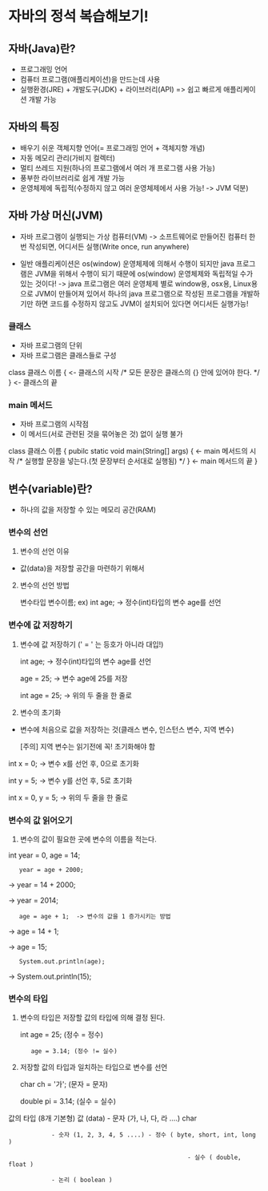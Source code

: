 # 자바의 정석 복습해보기!

## 자바(Java)란?
- 프로그래밍 언어
- 컴퓨터 프로그램(애플리케이션)을 만드는데 사용
- 실행환경(JRE) + 개발도구(JDK) + 라이브러리(API)
=> 쉽고 빠르게 애플리케이션 개발 가능

## 자바의 특징
- 배우기 쉬운 객체지향 언어(= 프로그래밍 언어 + 객체지향 개념)
- 자동 메모리 관리(가비지 컬렉터)
- 멀티 쓰레드 지원(하나의 프로그램에서 여러 개 프로그램 사용 가능)
- 풍부한 라이브러리로 쉽게 개발 가능
- 운영체제에 독립적(수정하지 않고 여러 운영체제에서 사용 가능! -> JVM 덕분)

## 자바 가상 머신(JVM)
- 자바 프로그램이 실행되는 가상 컴퓨터(VM) -> 소프트웨어로 만들어진 컴퓨터
한 번 작성되면, 어디서든 실행(Write once, run anywhere)

* 일반 애플리케이션은 os(window) 운영체제에 의해서 수행이 되지만
java 프로그램은 JVM을 위해서 수행이 되기 때문에 os(window) 운영체제와 독립적일 수가 있는 것이다!
->  java 프로그램은 여러 운영체제 별로 window용, osx용, Linux용으로 JVM이 만들어져 있어서 하나의 java 프로그램으로 작성된 프로그램을 개발하기만 하면 코드를 수정하지 않고도 JVM이 설치되어 있다면 어디서든 실행가능!


### 클래스

- 자바 프로그램의 단위
- 자바 프로그램은 클래스들로 구성

class 클래스 이름 { <- 클래스의 시작
/* 모든 문장은 클래스의 {} 안에 있어야 한다. */
} <- 클래스의 끝

### main 메서드

- 자바 프로그램의 시작점
- 이 메서드(서로 관련된 것을 묶어놓은 것) 없이 실행 불가

class 클래스 이름 {
pubilc static void main(String[] args) { <- main 메서드의 시작
/* 실행할 문장을 넣는다.(첫 문장부터 순서대로 실행됨) */
} <- main 메서드의 끝
}

## 변수(variable)란?
- 하나의 값을 저장할 수 있는 메모리 공간(RAM)

### 변수의 선언
1. 변수의 선언 이유
- 값(data)을 저장할 공간을 마련하기 위해서

2. 변수의 선언 방법

   변수타입  변수이름;
   ex) int age;  -> 정수(int)타입의 변수 age를 선언

### 변수에 값 저장하기
1. 변수에 값 저장하기 (' = ' 는 등호가 아니라 대입!)

   int age; -> 정수(int)타입의 변수 age를 선언

   age = 25; -> 변수 age에 25를 저장

   int age = 25; -> 위의 두 줄을 한 줄로



2. 변수의 초기화

- 변수에 처음으로 값을 저장하는 것(클래스 변수, 인스턴스 변수, 지역 변수)

  [주의] 지역 변수는 읽기전에 꼭! 초기화해야 함

int x = 0;  -> 변수 x를 선언 후, 0으로 초기화

int y = 5; -> 변수 y를 선언 후, 5로 초기화

int x = 0, y = 5; -> 위의 두 줄을 한 줄로

### 변수의 값 읽어오기
1. 변수의 값이 필요한 곳에 변수의 이름을 적는다.

int year = 0, age = 14;

       year = age + 2000;

->  year = 14 + 2000;

->  year = 2014;



       age = age + 1;  -> 변수의 값을 1 증가시키는 방법

->  age = 14 + 1;

->  age = 15;



       System.out.println(age);

-> System.out.println(15);

### 변수의 타입
1. 변수의 타입은 저장할 값의 타입에 의해 결정 된다.

   int age = 25; (정수 = 정수)

          age = 3.14; (정수 != 실수)

2. 저장할 값의 타입과 일치하는 타입으로 변수를 선언

   char ch = '가'; (문자 = 문자)

   double pi = 3.14; (실수 =  실수)



값의 타입 (8개 기본형)
값 (data) - 문자 (가, 나, 다, 라 ....) char

                - 숫자 (1, 2, 3, 4, 5 ....) - 정수 ( byte, short, int, long )

                                                      - 실수 ( double, float )

                - 논리 ( boolean ) 
